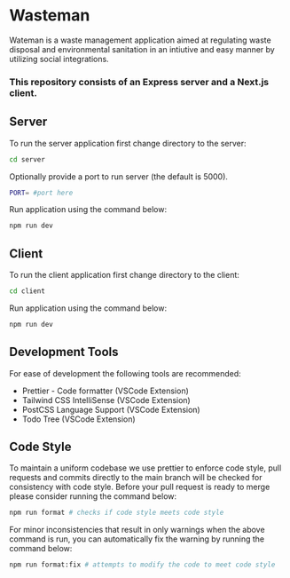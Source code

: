 # Wasteman

Wateman is a waste management application aimed at regulating waste disposal and environmental sanitation in an intiutive and easy manner by utilizing social integrations.

### This repository consists of an Express server and a Next.js client.

## Server

To run the server application first change directory to the server:

```bash
cd server
```

Optionally provide a port to run server (the default is 5000).

```bash
PORT= #port here
```

Run application using the command below:

```bash
npm run dev
```

## Client

To run the client application first change directory to the client:

```bash
cd client
```

Run application using the command below:

```bash
npm run dev
```

## Development Tools

For ease of development the following tools are recommended:

- Prettier - Code formatter (VSCode Extension)
- Tailwind CSS IntelliSense (VSCode Extension)
- PostCSS Language Support (VSCode Extension)
- Todo Tree (VSCode Extension)

## Code Style

To maintain a uniform codebase we use prettier to enforce code style, pull requests and commits directly to the main branch will be checked for consistency with code style.
Before your pull request is ready to merge please consider running the command below:

```bash
npm run format # checks if code style meets code style
```

For minor inconsistencies that result in only warnings when the above command is run, you can automatically fix the warning by running the command below:

```bash
npm run format:fix # attempts to modify the code to meet code style
```
